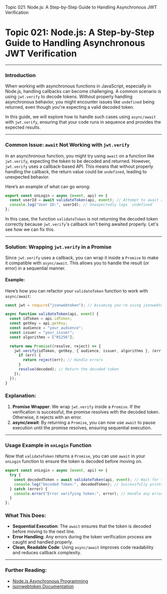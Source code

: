 Topic 021: Node.js: A Step-by-Step Guide to Handling Asynchronous JWT Verification

# Topic 021: Node.js: A Step-by-Step Guide to Handling Asynchronous JWT Verification

---

### Introduction

When working with asynchronous functions in JavaScript, especially in Node.js, handling callbacks can become challenging. A common scenario is using `jwt.verify` to decode tokens. Without properly handling asynchronous behavior, you might encounter issues like `undefined` being returned, even though you're expecting a valid decoded token.

In this guide, we will explore how to handle such cases using `async/await` with `jwt.verify`, ensuring that your code runs in sequence and provides the expected results.

---

### Common Issue: `await` Not Working with `jwt.verify`

In an asynchronous function, you might try using `await` on a function like `jwt.verify`, expecting the token to be decoded and returned. However, `jwt.verify` uses a callback-based API. This means that without properly handling the callback, the return value could be `undefined`, leading to unexpected behavior.

Here’s an example of what can go wrong:

```javascript
export const onLogin = async (event, api) => {
  const userId = await validateToken(api, event); // Attempt to await result
  console.log("User ID:", userId); // Unexpectedly logs `undefined`
};
```

In this case, the function `validateToken` is not returning the decoded token correctly because `jwt.verify`'s callback isn't being awaited properly. Let's see how we can fix this.

---

### Solution: Wrapping `jwt.verify` in a Promise

Since `jwt.verify` uses a callback, you can wrap it inside a `Promise` to make it compatible with `async/await`. This allows you to handle the result (or error) in a sequential manner.

#### Example:

Here’s how you can refactor your `validateToken` function to work with `async/await`:

```javascript
const jwt = require("jsonwebtoken"); // Assuming you're using jsonwebtoken

async function validateToken(api, event) {
  const idToken = api.idToken;
  const getKey = api.getKey;
  const audience = "your_audience";
  const issuer = "your_issuer";
  const algorithms = ["RS256"];

  return new Promise((resolve, reject) => {
    jwt.verify(idToken, getKey, { audience, issuer, algorithms }, (err, decoded) => {
      if (err) {
        return reject(err); // Handle errors
      }
      resolve(decoded); // Return the decoded token
    });
  });
}
```

### Explanation:

1. **Promise Wrapper**: We wrap `jwt.verify` inside a `Promise`. If the verification is successful, the promise resolves with the decoded token. Otherwise, it rejects with an error.
2. **async/await**: By returning a `Promise`, you can now use `await` to pause execution until the promise resolves, ensuring sequential execution.

---

### Usage Example in `onLogin` Function

Now that `validateToken` returns a `Promise`, you can use `await` in your `onLogin` function to ensure the token is decoded before moving on.

```javascript
export const onLogin = async (event, api) => {
  try {
    const decodedToken = await validateToken(api, event); // Wait for token verification
    console.log("Decoded Token:", decodedToken); // Successfully prints decoded token
  } catch (error) {
    console.error("Error verifying token:", error); // Handle any errors
  }
};
```

### What This Does:

- **Sequential Execution**: The `await` ensures that the token is decoded before moving to the next line.
- **Error Handling**: Any errors during the token verification process are caught and handled properly.
- **Clean, Readable Code**: Using `async/await` improves code readability and reduces callback complexity.

---

### Further Reading:

- [Node.js Asynchronous Programming](https://nodejs.org/en/docs/guides/blocking-vs-non-blocking/)
- [jsonwebtoken Documentation](https://www.npmjs.com/package/jsonwebtoken)
